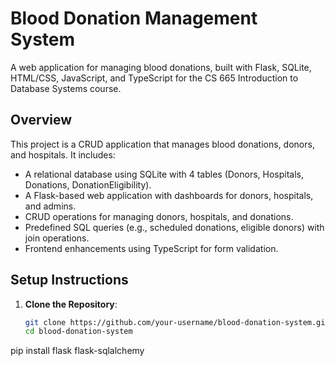 # Blood Donation Management System

A web application for managing blood donations, built with Flask, SQLite, HTML/CSS, JavaScript, and TypeScript for the CS 665 Introduction to Database Systems course.

## Overview
This project is a CRUD application that manages blood donations, donors, and hospitals. It includes:
- A relational database using SQLite with 4 tables (Donors, Hospitals, Donations, DonationEligibility).
- A Flask-based web application with dashboards for donors, hospitals, and admins.
- CRUD operations for managing donors, hospitals, and donations.
- Predefined SQL queries (e.g., scheduled donations, eligible donors) with join operations.
- Frontend enhancements using TypeScript for form validation.

## Setup Instructions
1. **Clone the Repository**:
   ```bash
   git clone https://github.com/your-username/blood-donation-system.git
   cd blood-donation-system
   
pip install flask flask-sqlalchemy